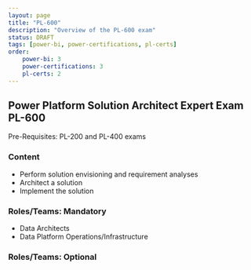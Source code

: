```yaml
---
layout: page
title: "PL-600"
description: "Overview of the PL-600 exam"
status: DRAFT
tags: [power-bi, power-certifications, pl-certs]
order: 
    power-bi: 3
    power-certifications: 3
    pl-certs: 2
---
```

## Power Platform Solution Architect Expert Exam PL-600  
  
Pre-Requisites: PL-200 and PL-400 exams  
  
### Content  
  
- Perform solution envisioning and requirement analyses
- Architect a solution
- Implement the solution  
  
### Roles/Teams: Mandatory  
  
- Data Architects
- Data Platform Operations/Infrastructure  
  
### Roles/Teams: Optional  
  
